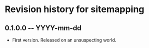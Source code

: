# Revision history for sitemapping

## 0.1.0.0 -- YYYY-mm-dd

* First version. Released on an unsuspecting world.
